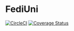 # FediUni

[![CircleCI](https://circleci.com/gh/FediUni/FediUni/tree/main.svg?style=shield)](https://circleci.com/gh/FediUni/FediUni/tree/main) [![Coverage Status](https://coveralls.io/repos/github/FediUni/FediUni/badge.svg?branch=main)](https://coveralls.io/github/FediUni/FediUni?branch=main)
